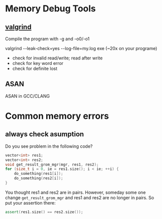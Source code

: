 # Memory Debug Tools

## [valgrind](http://www.valgrind.org/docs/manual/quick-start.html)
Compile the program with -g and -o0/-o1

valgrind --leak-check=yes --log-file=my.log exe (~20x on your programe)

- check for invalid read/write; read after write
- check for key word error
- check for definite lost


## ASAN
ASAN in GCC/CLANG


# Common memory errors

## always check asumption

Do you see problem in the following code? 
```c++
vector<int> res1;
vector<int> res2;
void get_result_grom_mgr(mgr, res1, res2);
for (size_t i = 0, ie = res1.size(); i < ie; ++i) {
	do_something(res1[i]);
	do_something(res2[i]);
}
```
You thought res1 and res2 are in pairs. However, someday some one change `get_result_grom_mgr` and res1 and res2 are no longer in pairs. So put your assertion there:

```c++
assert(res1.size() == res2.size());
```
